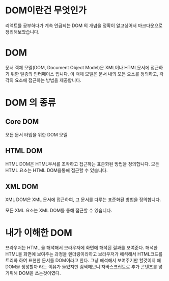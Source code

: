 # DOM이란건 무엇인가

리액트를 공부하다가 계속 언급되는 DOM 의 개념을 정확이 알고싶어서 마크다운으로 정리해보았습니다.

# DOM

문서 객체 모델(DOM, Document Object Model)은 XML이나 HTML문서에 접근하기 위한 일종의 인터페이스 입니다.
이 객체 모델은 문서 내의 모든 요소를 정의하고, 각각의 요소에 접근하는 방법을 제공합니다.

# DOM 의 종류

## Core DOM

모든 문서 타입을 위한 DOM 모델

## HTML DOM

HTML DOM은 HTML무서를 조작하고 접근하는 표준화된 방법을 정의합니다.
모든 HTML 요소는 HTML DOM을통해 접근할 수 있습니다.

## XML DOM

XML DOM은 XML 문서에 접근하여, 그 문서를 다루는 표준화된 방법을 정의합니다.

모든 XML 요소는 XML DOM를 통해 접근할 수 있습니다.

# 내가 이해한 DOM

브라우저는 HTML 을 해석해서 브라우저에 화면에 해석된 결과를 보여준다. 해석한 HTML을 화면에 보여주는 과정을 렌더링이라하고
브라우저가 해석해서 HTML코드를 트리화 하여 표현한 문서를 DOM이라고 한다. 그냥 해석해서 보여주기만 할것이지 왜 DOM을 생성할까 라는 이유가 들었지만 검색해보니 자바스크립트로 추가 콘텐츠를 넣기위해 DOM을 쓰는것이였다.
